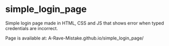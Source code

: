 # simple_login_page
Simple login page made in HTML, CSS and JS that shows error when typed credentials are incorrect.
  
Page is available at: A-Rave-Mistake.github.io/simple_login_page/
